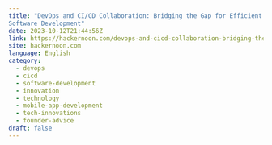 ```yaml
---
title: "DevOps and CI/CD Collaboration: Bridging the Gap for Efficient
Software Development"
date: 2023-10-12T21:44:56Z
link: https://hackernoon.com/devops-and-cicd-collaboration-bridging-the-gap-for-efficient-software-development?source=rss&utm_medium=RSS&utm_source=news.12bit.vn
site: hackernoon.com
language: English
category:
  - devops
  - cicd
  - software-development
  - innovation
  - technology
  - mobile-app-development
  - tech-innovations
  - founder-advice
draft: false
---
```


